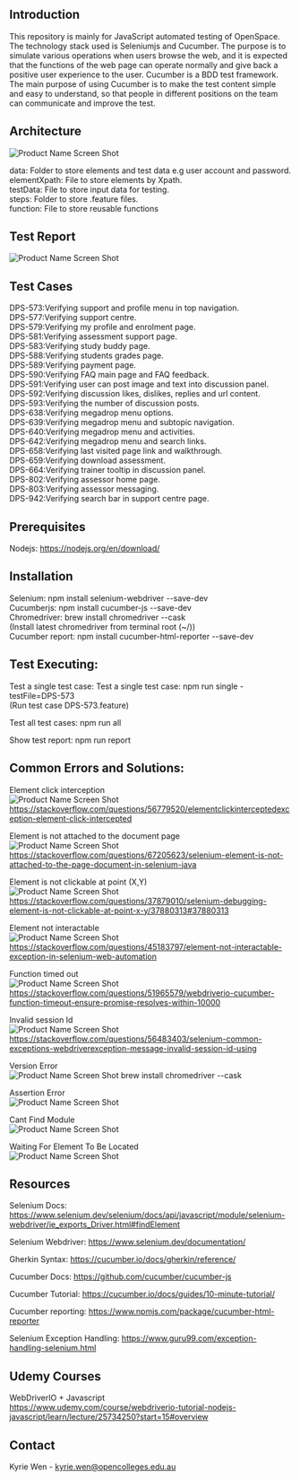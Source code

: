 ## Introduction

This repository is mainly for JavaScript automated testing of OpenSpace. The technology stack used is Seleniumjs and Cucumber. The purpose is to simulate various operations when users browse the web, and it is expected that the functions of the web page can operate normally and give back a positive user experience to the user. Cucumber is a BDD test framework. The main purpose of using Cucumber is to make the test content simple and easy to understand, so that people in different positions on the team can communicate and improve the test.

## Architecture

![Product Name Screen Shot](assets/architecture.png)

data: Folder to store elements and test data e.g user account and password.  
elementXpath: File to store elements by Xpath.  
testData: File to store input data for testing.  
steps: Folder to store .feature files.  
function: File to store reusable functions

## Test Report

![Product Name Screen Shot](assets/report.png)

## Test Cases

DPS-573:Verifying support and profile menu in top navigation.  
DPS-577:Verifying support centre.  
DPS-579:Verifying my profile and enrolment page.  
DPS-581:Verifying assessment support page.  
DPS-583:Verifying study buddy page.  
DPS-588:Verifying students grades page.  
DPS-589:Verifying payment page.  
DPS-590:Verifying FAQ main page and FAQ feedback.  
DPS-591:Verifying user can post image and text into discussion panel.  
DPS-592:Verifying discussion likes, dislikes, replies and url content.  
DPS-593:Verifying the number of discussion posts.  
DPS-638:Verifying megadrop menu options.  
DPS-639:Verifying megadrop menu and subtopic navigation.  
DPS-640:Verifying megadrop menu and activities.  
DPS-642:Verifying megadrop menu and search links.  
DPS-658:Verifying last visited page link and walkthrough.  
DPS-659:Verifying download assessment.  
DPS-664:Verifying trainer tooltip in discussion panel.  
DPS-802:Verifying assessor home page.  
DPS-803:Verifying assessor messaging.  
DPS-942:Verifying search bar in support centre page.

## Prerequisites

Nodejs: https://nodejs.org/en/download/

## Installation

Selenium: npm install selenium-webdriver --save-dev  
Cucumberjs: npm install cucumber-js --save-dev  
Chromedriver: brew install chromedriver --cask  
(Install latest chromedriver from terminal root (~/))  
Cucumber report: npm install cucumber-html-reporter --save-dev

## Test Executing:

Test a single test case: Test a single test case: npm run single -testFile=DPS-573  
(Run test case DPS-573.feature)

Test all test cases: npm run all

Show test report: npm run report

## Common Errors and Solutions:

Element click interception  
![Product Name Screen Shot](assets/errors/Element-click-intercepted.png)
https://stackoverflow.com/questions/56779520/elementclickinterceptedexception-element-click-intercepted

Element is not attached to the document page  
![Product Name Screen Shot](assets/errors/Element-is-not-attached-to-the-document.png)
https://stackoverflow.com/questions/67205623/selenium-element-is-not-attached-to-the-page-document-in-selenium-java

Element is not clickable at point (X,Y)  
![Product Name Screen Shot](assets/errors/Element-click-intercepted.png)
https://stackoverflow.com/questions/37879010/selenium-debugging-element-is-not-clickable-at-point-x-y/37880313#37880313

Element not interactable  
![Product Name Screen Shot](assets/errors/Element-not-interactable.png)
https://stackoverflow.com/questions/45183797/element-not-interactable-exception-in-selenium-web-automation

Function timed out  
![Product Name Screen Shot](assets/errors/Function-timed-out.png)
https://stackoverflow.com/questions/51965579/webdriverio-cucumber-function-timeout-ensure-promise-resolves-within-10000

Invalid session Id  
![Product Name Screen Shot](assets/errors/Invalid-session-id.png)
https://stackoverflow.com/questions/56483403/selenium-common-exceptions-webdriverexception-message-invalid-session-id-using

Version Error  
![Product Name Screen Shot](assets/errors/Version-error.png)
brew install chromedriver --cask

Assertion Error  
![Product Name Screen Shot](assets/errors/Assertion-error.png)

Cant Find Module  
![Product Name Screen Shot](assets/errors/Cant-find-module.png)

Waiting For Element To Be Located  
![Product Name Screen Shot](assets/errors/Waiting-for-element-to-be-located.png)

## Resources

Selenium Docs:
https://www.selenium.dev/selenium/docs/api/javascript/module/selenium-webdriver/ie_exports_Driver.html#findElement

Selenium Webdriver:
https://www.selenium.dev/documentation/

Gherkin Syntax:
https://cucumber.io/docs/gherkin/reference/

Cucumber Docs:
https://github.com/cucumber/cucumber-js

Cucumber Tutorial:
https://cucumber.io/docs/guides/10-minute-tutorial/

Cucumber reporting:
https://www.npmjs.com/package/cucumber-html-reporter

Selenium Exception Handling:
https://www.guru99.com/exception-handling-selenium.html

## Udemy Courses

WebDriverIO + Javascript  
https://www.udemy.com/course/webdriverio-tutorial-nodejs-javascript/learn/lecture/25734250?start=15#overview

## Contact

Kyrie Wen - kyrie.wen@opencolleges.edu.au
